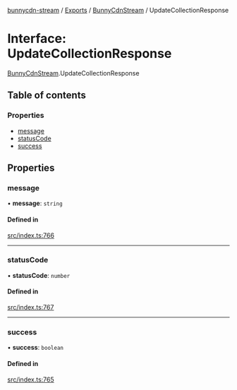 [bunnycdn-stream](../README.md) / [Exports](../modules.md) / [BunnyCdnStream](../modules/BunnyCdnStream.md) / UpdateCollectionResponse

# Interface: UpdateCollectionResponse

[BunnyCdnStream](../modules/BunnyCdnStream.md).UpdateCollectionResponse

## Table of contents

### Properties

- [message](BunnyCdnStream.UpdateCollectionResponse.md#message)
- [statusCode](BunnyCdnStream.UpdateCollectionResponse.md#statuscode)
- [success](BunnyCdnStream.UpdateCollectionResponse.md#success)

## Properties

### message

• **message**: `string`

#### Defined in

[src/index.ts:766](https://github.com/dan-online/bunnycdn-stream/blob/2d76aff/src/index.ts#L766)

___

### statusCode

• **statusCode**: `number`

#### Defined in

[src/index.ts:767](https://github.com/dan-online/bunnycdn-stream/blob/2d76aff/src/index.ts#L767)

___

### success

• **success**: `boolean`

#### Defined in

[src/index.ts:765](https://github.com/dan-online/bunnycdn-stream/blob/2d76aff/src/index.ts#L765)
